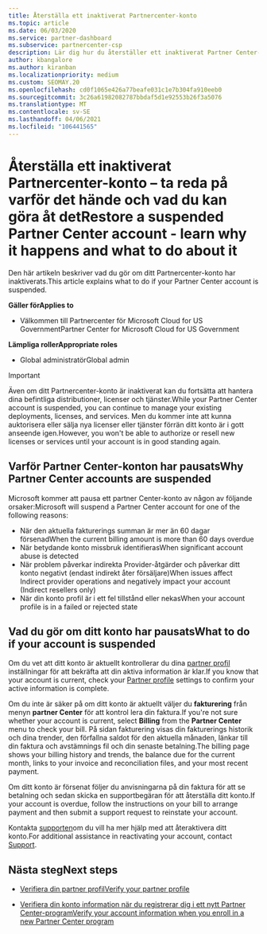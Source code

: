 ```yaml
---
title: Återställa ett inaktiverat Partnercenter-konto
ms.topic: article
ms.date: 06/03/2020
ms.service: partner-dashboard
ms.subservice: partnercenter-csp
description: Lär dig hur du återställer ett inaktiverat Partner Center-konto, varför inskjutningen av partner kontot sker och hur du kan använda ditt konto under SUS pension.
author: kbangalore
ms.author: kiranban
ms.localizationpriority: medium
ms.custom: SEOMAY.20
ms.openlocfilehash: cd0f1065e426a77beafe031c1e7b304fa910eeb0
ms.sourcegitcommit: 3c26a61982082787bbdaf5d1e92553b26f3a5076
ms.translationtype: MT
ms.contentlocale: sv-SE
ms.lasthandoff: 04/06/2021
ms.locfileid: "106441565"
---
```

# <a name="restore-a-suspended-partner-center-account---learn-why-it-happens-and-what-to-do-about-it"></a><span data-ttu-id="f8bef-103">Återställa ett inaktiverat Partnercenter-konto – ta reda på varför det hände och vad du kan göra åt det</span><span class="sxs-lookup"><span data-stu-id="f8bef-103">Restore a suspended Partner Center account - learn why it happens and what to do about it</span></span>

<span data-ttu-id="f8bef-104">Den här artikeln beskriver vad du gör om ditt Partnercenter-konto har inaktiverats.</span><span class="sxs-lookup"><span data-stu-id="f8bef-104">This article explains what to do if your Partner Center account is suspended.</span></span>

<span data-ttu-id="f8bef-105">**Gäller för**</span><span class="sxs-lookup"><span data-stu-id="f8bef-105">**Applies to**</span></span>

- <span data-ttu-id="f8bef-106">Välkommen till Partnercenter för Microsoft Cloud for US Government</span><span class="sxs-lookup"><span data-stu-id="f8bef-106">Partner Center for Microsoft Cloud for US Government</span></span>

<span data-ttu-id="f8bef-107">**Lämpliga roller**</span><span class="sxs-lookup"><span data-stu-id="f8bef-107">**Appropriate roles**</span></span>

- <span data-ttu-id="f8bef-108">Global administratör</span><span class="sxs-lookup"><span data-stu-id="f8bef-108">Global admin</span></span>


> [!IMPORTANT]  
> <span data-ttu-id="f8bef-109">Även om ditt Partnercenter-konto är inaktiverat kan du fortsätta att hantera dina befintliga distributioner, licenser och tjänster.</span><span class="sxs-lookup"><span data-stu-id="f8bef-109">While your Partner Center account is suspended, you can continue to manage your existing deployments, licenses, and services.</span></span> <span data-ttu-id="f8bef-110">Men du kommer inte att kunna auktorisera eller sälja nya licenser eller tjänster förrän ditt konto är i gott anseende igen.</span><span class="sxs-lookup"><span data-stu-id="f8bef-110">However, you won't be able to authorize or resell new licenses or services until your account is in good standing again.</span></span>

## <a name="why-partner-center-accounts-are-suspended"></a><span data-ttu-id="f8bef-111">Varför Partner Center-konton har pausats</span><span class="sxs-lookup"><span data-stu-id="f8bef-111">Why Partner Center accounts are suspended</span></span>

<span data-ttu-id="f8bef-112">Microsoft kommer att pausa ett partner Center-konto av någon av följande orsaker:</span><span class="sxs-lookup"><span data-stu-id="f8bef-112">Microsoft will suspend a Partner Center account for one of the following reasons:</span></span>

- <span data-ttu-id="f8bef-113">När den aktuella fakturerings summan är mer än 60 dagar försenad</span><span class="sxs-lookup"><span data-stu-id="f8bef-113">When the current billing amount is more than 60 days overdue</span></span>
- <span data-ttu-id="f8bef-114">När betydande konto missbruk identifieras</span><span class="sxs-lookup"><span data-stu-id="f8bef-114">When significant account abuse is detected</span></span>
- <span data-ttu-id="f8bef-115">När problem påverkar indirekta Provider-åtgärder och påverkar ditt konto negativt (endast indirekt åter försäljare)</span><span class="sxs-lookup"><span data-stu-id="f8bef-115">When issues affect Indirect provider operations and negatively impact your account (Indirect resellers only)</span></span>
- <span data-ttu-id="f8bef-116">När din konto profil är i ett fel tillstånd eller nekas</span><span class="sxs-lookup"><span data-stu-id="f8bef-116">When your account profile is in a failed or rejected state</span></span>

## <a name="what-to-do-if-your-account-is-suspended"></a><span data-ttu-id="f8bef-117">Vad du gör om ditt konto har pausats</span><span class="sxs-lookup"><span data-stu-id="f8bef-117">What to do if your account is suspended</span></span>

<span data-ttu-id="f8bef-118">Om du vet att ditt konto är aktuellt kontrollerar du dina [partner profil](https://partner.microsoft.com/pcv/accountsettings/partnerprofile) inställningar för att bekräfta att din aktiva information är klar.</span><span class="sxs-lookup"><span data-stu-id="f8bef-118">If you know that your account is current, check your [Partner profile](https://partner.microsoft.com/pcv/accountsettings/partnerprofile) settings to confirm your active information is complete.</span></span> 

<span data-ttu-id="f8bef-119">Om du inte är säker på om ditt konto är aktuellt väljer du **fakturering** från menyn **partner Center** för att kontrol lera din faktura.</span><span class="sxs-lookup"><span data-stu-id="f8bef-119">If you're not sure whether your account is current, select **Billing** from the **Partner Center** menu to check your bill.</span></span> <span data-ttu-id="f8bef-120">På sidan fakturering visas din fakturerings historik och dina trender, den förfallna saldot för den aktuella månaden, länkar till din faktura och avstämnings fil och din senaste betalning.</span><span class="sxs-lookup"><span data-stu-id="f8bef-120">The billing page shows your billing history and trends, the balance due for the current month, links to your invoice and reconciliation files, and your most recent payment.</span></span>

<span data-ttu-id="f8bef-121">Om ditt konto är försenat följer du anvisningarna på din faktura för att se betalning och sedan skicka en supportbegäran för att återställa ditt konto.</span><span class="sxs-lookup"><span data-stu-id="f8bef-121">If your account is overdue, follow the instructions on your bill to arrange payment and then submit a support request to reinstate your account.</span></span> 

<span data-ttu-id="f8bef-122">Kontakta [supporten](https://partner.microsoft.com/dashboard/support/csp/servicerequests/create)om du vill ha mer hjälp med att återaktivera ditt konto.</span><span class="sxs-lookup"><span data-stu-id="f8bef-122">For additional assistance in reactivating your account, contact [Support](https://partner.microsoft.com/dashboard/support/csp/servicerequests/create).</span></span>

## <a name="next-steps"></a><span data-ttu-id="f8bef-123">Nästa steg</span><span class="sxs-lookup"><span data-stu-id="f8bef-123">Next steps</span></span>

- [<span data-ttu-id="f8bef-124">Verifiera din partner profil</span><span class="sxs-lookup"><span data-stu-id="f8bef-124">Verify your partner profile</span></span>](update-your-partner-profile.md)

- [<span data-ttu-id="f8bef-125">Verifiera din konto information när du registrerar dig i ett nytt Partner Center-program</span><span class="sxs-lookup"><span data-stu-id="f8bef-125">Verify your account information when you enroll in a new Partner Center program</span></span>](verification-responses.md)
